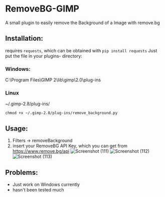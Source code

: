 # RemoveBG-GIMP
A small plugin to easily remove the Background of a Image with remove.bg

## Installation:
requires `requests`, which can be obtained with `pip install requests`
Just put the file in your plugins- directory:
### Windows: 
C:\Program Files\GIMP 2\lib\gimp\2.0\plug-ins
### Linux
~/.gimp-2.8/plug-ins/

 `chmod +x ~/.gimp-2.8/plug-ins/remove_background.py`

## Usage:
1. Filters -> removeBackground
2. insert your RemoveBG API Key, which you can get from https://www.remove.bg/api
![Screenshot (111)](https://user-images.githubusercontent.com/66686353/84802853-773a8080-b001-11ea-9c1a-5da90977a010.png)
![Screenshot (112)](https://user-images.githubusercontent.com/66686353/84803152-e1532580-b001-11ea-9bf5-ff2061c3f061.png)
![Screenshot (113)](https://user-images.githubusercontent.com/66686353/84802857-786bad80-b001-11ea-9bdd-be2c37bbea8d.png)

## Problems:
- Just work on Windows currently
- hasn't been tested much
